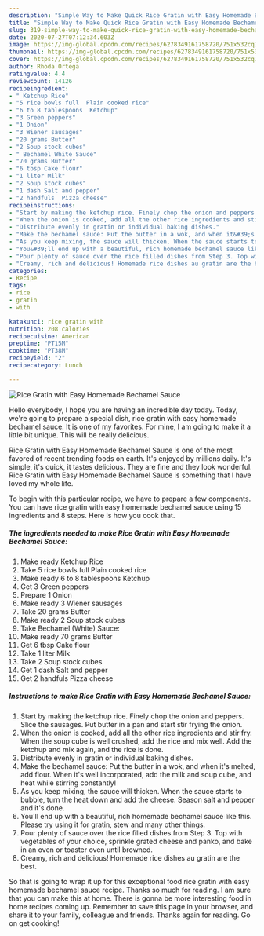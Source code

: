 ```yaml
---
description: "Simple Way to Make Quick Rice Gratin with Easy Homemade Bechamel Sauce"
title: "Simple Way to Make Quick Rice Gratin with Easy Homemade Bechamel Sauce"
slug: 319-simple-way-to-make-quick-rice-gratin-with-easy-homemade-bechamel-sauce
date: 2020-07-27T07:12:34.603Z
image: https://img-global.cpcdn.com/recipes/6278349161758720/751x532cq70/rice-gratin-with-easy-homemade-bechamel-sauce-recipe-main-photo.jpg
thumbnail: https://img-global.cpcdn.com/recipes/6278349161758720/751x532cq70/rice-gratin-with-easy-homemade-bechamel-sauce-recipe-main-photo.jpg
cover: https://img-global.cpcdn.com/recipes/6278349161758720/751x532cq70/rice-gratin-with-easy-homemade-bechamel-sauce-recipe-main-photo.jpg
author: Rhoda Ortega
ratingvalue: 4.4
reviewcount: 14126
recipeingredient:
- " Ketchup Rice"
- "5 rice bowls full  Plain cooked rice"
- "6 to 8 tablespoons  Ketchup"
- "3 Green peppers"
- "1 Onion"
- "3 Wiener sausages"
- "20 grams Butter"
- "2 Soup stock cubes"
- " Bechamel White Sauce"
- "70 grams Butter"
- "6 tbsp Cake flour"
- "1 liter Milk"
- "2 Soup stock cubes"
- "1 dash Salt and pepper"
- "2 handfuls  Pizza cheese"
recipeinstructions:
- "Start by making the ketchup rice. Finely chop the onion and peppers. Slice the sausages. Put butter in a pan and start stir frying the onion."
- "When the onion is cooked, add all the other rice ingredients and stir fry. When the soup cube is well crushed, add the rice and mix well. Add the ketchup and mix again, and the rice is done."
- "Distribute evenly in gratin or individual baking dishes."
- "Make the bechamel sauce: Put the butter in a wok, and when it&#39;s melted, add flour. When it&#39;s well incorporated, add the milk and soup cube, and heat while stirring constantly!"
- "As you keep mixing, the sauce will thicken. When the sauce starts to bubble, turn the heat down and add the cheese. Season salt and pepper and it&#39;s done."
- "You&#39;ll end up with a beautiful, rich homemade bechamel sauce like this. Please try using it for gratin, stew and many other things."
- "Pour plenty of sauce over the rice filled dishes from Step 3. Top with vegetables of your choice, sprinkle grated cheese and panko, and bake in an oven or toaster oven until browned."
- "Creamy, rich and delicious! Homemade rice dishes au gratin are the best."
categories:
- Recipe
tags:
- rice
- gratin
- with

katakunci: rice gratin with 
nutrition: 208 calories
recipecuisine: American
preptime: "PT15M"
cooktime: "PT38M"
recipeyield: "2"
recipecategory: Lunch

---
```



![Rice Gratin with Easy Homemade Bechamel Sauce](https://img-global.cpcdn.com/recipes/6278349161758720/751x532cq70/rice-gratin-with-easy-homemade-bechamel-sauce-recipe-main-photo.jpg)

Hello everybody, I hope you are having an incredible day today. Today, we're going to prepare a special dish, rice gratin with easy homemade bechamel sauce. It is one of my favorites. For mine, I am going to make it a little bit unique. This will be really delicious.

Rice Gratin with Easy Homemade Bechamel Sauce is one of the most favored of recent trending foods on earth. It's enjoyed by millions daily. It's simple, it's quick, it tastes delicious. They are fine and they look wonderful. Rice Gratin with Easy Homemade Bechamel Sauce is something that I have loved my whole life.




To begin with this particular recipe, we have to prepare a few components. You can have rice gratin with easy homemade bechamel sauce using 15 ingredients and 8 steps. Here is how you cook that.

<!--inarticleads1-->

##### The ingredients needed to make Rice Gratin with Easy Homemade Bechamel Sauce:

1. Make ready  Ketchup Rice
1. Take 5 rice bowls full  Plain cooked rice
1. Make ready 6 to 8 tablespoons  Ketchup
1. Get 3 Green peppers
1. Prepare 1 Onion
1. Make ready 3 Wiener sausages
1. Take 20 grams Butter
1. Make ready 2 Soup stock cubes
1. Take  Bechamel (White) Sauce:
1. Make ready 70 grams Butter
1. Get 6 tbsp Cake flour
1. Take 1 liter Milk
1. Take 2 Soup stock cubes
1. Get 1 dash Salt and pepper
1. Get 2 handfuls  Pizza cheese




<!--inarticleads2-->

##### Instructions to make Rice Gratin with Easy Homemade Bechamel Sauce:

1. Start by making the ketchup rice. Finely chop the onion and peppers. Slice the sausages. Put butter in a pan and start stir frying the onion.
1. When the onion is cooked, add all the other rice ingredients and stir fry. When the soup cube is well crushed, add the rice and mix well. Add the ketchup and mix again, and the rice is done.
1. Distribute evenly in gratin or individual baking dishes.
1. Make the bechamel sauce: Put the butter in a wok, and when it&#39;s melted, add flour. When it&#39;s well incorporated, add the milk and soup cube, and heat while stirring constantly!
1. As you keep mixing, the sauce will thicken. When the sauce starts to bubble, turn the heat down and add the cheese. Season salt and pepper and it&#39;s done.
1. You&#39;ll end up with a beautiful, rich homemade bechamel sauce like this. Please try using it for gratin, stew and many other things.
1. Pour plenty of sauce over the rice filled dishes from Step 3. Top with vegetables of your choice, sprinkle grated cheese and panko, and bake in an oven or toaster oven until browned.
1. Creamy, rich and delicious! Homemade rice dishes au gratin are the best.




So that is going to wrap it up for this exceptional food rice gratin with easy homemade bechamel sauce recipe. Thanks so much for reading. I am sure that you can make this at home. There is gonna be more interesting food in home recipes coming up. Remember to save this page in your browser, and share it to your family, colleague and friends. Thanks again for reading. Go on get cooking!
